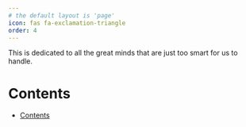 ```yaml
---
# the default layout is 'page'
icon: fas fa-exclamation-triangle
order: 4
---
```


This is dedicated to all the great minds that are just too smart for us to handle.


# Contents
- [Contents](#contents)

